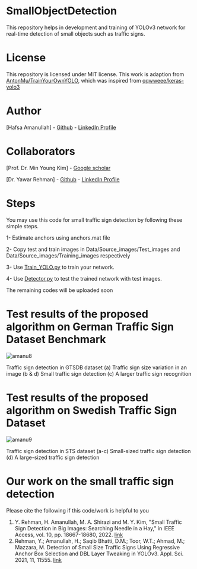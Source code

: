# SmallObjectDetection

This repository helps in development and training of YOLOv3 network for real-time detection of small objects such as traffic signs.

# License
This repository is licensed under MIT license. This work is adaption from [AntonMu/TrainYourOwnYOLO](https://github.com/AntonMu/TrainYourOwnYOLO), which was inspired from [qqwweee/keras-yolo3](https://github.com/qqwweee/keras-yolo3)

# Author
[Hafsa Amanullah] - [Github](https://github.com/Hafsa1918) - [LinkedIn Profile](https://www.linkedin.com/in/hafsa-amanullah)

# Collaborators
[Prof. Dr. Min Young Kim] - [Google scholar](https://scholar.google.com.pk/citations?user=Xhawz8EAAAAJ&hl=en)

[Dr. Yawar Rehman] - [Github](https://github.com/YawarGuguma) - [LinkedIn Profile](https://www.linkedin.com/in/yawar-rehman-820118b/)

# Steps

You may use this code for small traffic sign detection by following these simple steps.

1- Estimate anchors using anchors.mat file

2- Copy test and train images in Data/Source_images/Test_images and Data/Source_images/Training_images respectively

3- Use [Train_YOLO.py](https://github.com/Hafsa1918/SmallObjectDetection/blob/main/Training/Train_YOLO.py) to train your network. 

4- Use [Detector.py](https://github.com/Hafsa1918/SmallObjectDetection/blob/main/Inference/Detector.py) to test the trained network with test images.

The remaining codes will be uploaded soon

# Test results of the proposed algorithm on German Traffic Sign Dataset Benchmark
![amanu8](https://github.com/ha007-aman/SmallObjectDetection/assets/73087518/480464da-9626-47aa-b4b3-7fa2e479ae8b)

Traffic sign detection in GTSDB dataset (a) Traffic sign size variation in an image (b & d) Small traffic sign detection (c) A larger traffic sign recognition

# Test results of the proposed algorithm on Swedish Traffic Sign Dataset 
![amanu9](https://github.com/ha007-aman/SmallObjectDetection/assets/73087518/66cc4035-8c93-49fc-b995-a302b03383d7)

Traffic sign detection in STS dataset (a-c) Small-sized traffic sign detection (d) A large-sized traffic sign detection

# Our work on the small traffic sign detection

Please cite the following if this code/work is helpful to you

1. Y. Rehman, H. Amanullah, M. A. Shirazi and M. Y. Kim, "Small Traffic Sign Detection in Big Images: Searching Needle in a Hay," in IEEE Access, vol. 10, pp. 18667-18680, 2022. [link](https://doi.org/10.1109/ACCESS.2022.3150882)
2. Rehman, Y.; Amanullah, H.; Saqib Bhatti, D.M.; Toor, W.T.; Ahmad, M.; Mazzara, M. Detection of Small Size Traffic Signs Using Regressive Anchor Box Selection and DBL Layer Tweaking in YOLOv3. Appl. Sci. 2021, 11, 11555. [link](https://doi.org/10.3390/app112311555)
